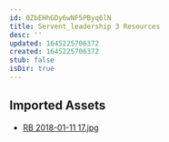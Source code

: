 ```yaml
---
id: 0ZbEHhGDy6wNF5PByq6lN
title: Servent_leadership 3 Resources
desc: ''
updated: 1645225706372
created: 1645225706372
stub: false
isDir: true
---
```

## Imported Assets
- [RB 2018-01-11 17.jpg](/assets/rb-2018-01-11-17.jpg)
